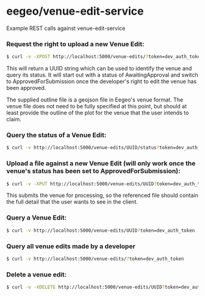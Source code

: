 # eegeo/venue-edit-service
Example REST calls against venue-edit-service

### Request the right to upload a new Venue Edit:

```sh
$ curl -v -XPOST http://localhost:5000/venue-edits/?token=dev_auth_token -F venue_street_address="<address>" -F venue_phone_number="<phone no.>" -F venue_email="<email address>" -F venue_outline="@/path/to/my/file"
```

This will return a UUID string which can be used to identify the venue and query its status.  It will start out with a status of AwaitingApproval and switch to ApprovedForSubmission once the developer's right to edit the venue has been approved.  

The supplied outline file is a geojson file in Eegeo's venue format.  The venue file does not need to be fully specified at this point, but should at least provide the outline of the plot for the venue that the user intends to claim.

### Query the status of a Venue Edit:

```sh
$ curl -v http://localhost:5000/venue-edits/UUID/status?token=dev_auth_token
```

### Upload a file against a new Venue Edit (will only work once the venue's status has been set to ApprovedForSubmission):

```sh
$ curl -v -XPUT http://localhost:5000/venue-edits/UUID?token=dev_auth_token -F name="my venue name" -F comment="my venue comment" -F file="@/path/to/my/file"
```

This submits the venue for processing, so the referenced file should contain the full detail that the user wants to see in the client.

### Query a Venue Edit:

```sh
$ curl -v http://localhost:5000/venue-edits/UUID?token=dev_auth_token
```

### Query all venue edits made by a developer 

```sh
$ curl -v http://localhost:5000/venue-edits/?token=dev_auth_token
```

### Delete a venue edit:

```sh
$ curl -v -XDELETE http://localhost:5000/venue-edits/UUID?token=dev_auth_token
```


